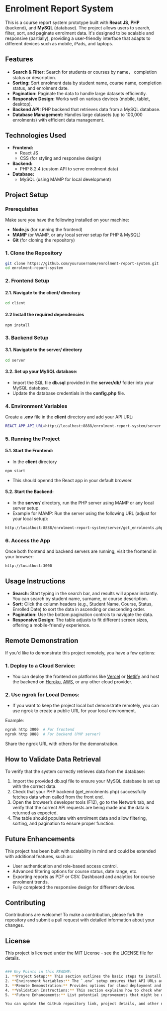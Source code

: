 # Enrolment Report System

This is a course report system prototype built with **React JS**, **PHP** (backend), and **MySQL** (database). The project allows users to search, filter, sort, and paginate enrolment data. It's designed to be scalable and responsive (partially), providing a user-friendly interface that adapts to different devices such as mobile, iPads, and laptops.

## Features

- **Search & Filter:** Search for students or courses by name， completion status or description.
- **Sorting:** Sort enrolment data by student name, course name, completion status, and enrolment date.
- **Pagination:** Paginate the data to handle large datasets efficiently.
- **Responsive Design:** Works well on various devices (mobile, tablet, desktop).
- **Backend API:** PHP backend that retrieves data from a MySQL database.
- **Database Management:** Handles large datasets (up to 100,000 enrolments) with efficient data management.

## Technologies Used

- **Frontend:**
  - React JS
  - CSS (for styling and responsive design)
- **Backend:**
  - PHP 8.2.4 (custom API to serve enrolment data)
- **Database:**
  - MySQL (using MAMP for local development)

## Project Setup

### Prerequisites

Make sure you have the following installed on your machine:

- **Node.js** (for running the frontend)
- **MAMP** (or WAMP, or any local server setup for PHP & MySQL)
- **Git** (for cloning the repository)

### 1. Clone the Repository

```bash
git clone https://github.com/yourusername/enrolment-report-system.git
cd enrolment-report-system
```

### 2. Frontend Setup

#### 2.1. Navigate to the client/ directory

```bash
cd client
```

#### 2.2 Install the required dependencies

```bash
npm install
```

### 3. Backend Setup

#### 3.1. Navigate to the server/ directory

```bash
cd server
```

#### 3.2. Set up your MySQL database:

- Import the SQL file **db.sql** provided in the **server/db/** folder into your MySQL database.
- Update the database credentials in the **config.php** file.

### 4. Environment Variables

Create a **.env** file in the **client** directory and add your API URL:

```bash
REACT_APP_API_URL=http://localhost:8888/enrolment-report-system/server
```

### 5. Running the Project

#### 5.1. Start the Frontend:

- In the **client** directory

```bash
npm start
```

- This should opennd the React app in your default browser.

#### 5.2. Start the Backend:

- In the **server/** directory, run the PHP server using MAMP or any local server setup.
- Example for MAMP: Run the server using the following URL (adjust for your local setup):

```bash
http://localhost:8888/enrolment-report-system/server/get_enrolments.php
```

### 6. Access the App

Once both frontend and backend servers are running, visit the frontend in your browser:

```bash
http://localhost:3000
```

## Usage Instructions

- **Search:** Start typing in the search bar, and results will appear instantly. You can search by student name, surname, or course description.
- **Sort:** Click the column headers (e.g., Student Name, Course, Status, Enrolled Date) to sort the data in ascending or descending order.
- **Pagination:** Use the bottom pagination controls to navigate the data.
- **Responsive Design:** The table adjusts to fit different screen sizes, offering a mobile-friendly experience.

## Remote Demonstration

If you'd like to demonstrate this project remotely, you have a few options:

### 1. Deploy to a Cloud Service:

- You can deploy the frontend on platforms like [Vercel](https://vercel.com/) or [Netlify](https://www.netlify.com/) and host the backend on [Heroku](https://www.heroku.com/), [AWS](https://aws.amazon.com/?nc1=h_ls), or any other cloud provider.

### 2. Use ngrok for Local Demos:

- If you want to keep the project local but demonstrate remotely, you can use ngrok to create a public URL for your local environment.

Example:

```bash
ngrok http 3000  # For frontend
ngrok http 8888  # For backend (PHP server)
```

Share the ngrok URL with others for the demonstration.

## How to Validate Data Retrieval

To verify that the system correctly retrieves data from the database:

1. Import the provided db.sql file to ensure your MySQL database is set up with the correct data.
2. Check that your PHP backend (get_enrolments.php) successfully fetches data when called from the front end.
3. Open the browser’s developer tools (F12), go to the Network tab, and verify that the correct API requests are being made and the data is returned as expected.
4. The table should populate with enrolment data and allow filtering, sorting, and pagination to ensure proper function.

## Future Enhancements

This project has been built with scalability in mind and could be extended with additional features, such as:

- User authentication and role-based access control.
- Advanced filtering options for course status, date range, etc.
- Exporting reports as PDF or CSV.
  Dashboard and analytics for course enrolment trends.
- Fully completed the responsive design for different devices.

## Contributing

Contributions are welcome! To make a contribution, please fork the repository and submit a pull request with detailed information about your changes.

## License

This project is licensed under the MIT License - see the LICENSE file for details.

```bash

### Key Points in this README:
1. **Project Setup:** This section outlines the basic steps to install dependencies, set up the database, and run both the front end and the back end locally.
2. **Environment Variables:** The `.env` setup ensures that API URLs are configurable.
3. **Remote Demonstration:** Provides options for cloud deployment and `ngrok` for local-to-remote demos.
4. **Validation Instructions:** This section explains how to check whether the project is correctly retrieving data from the database.
5. **Future Enhancements:** List potential improvements that might be useful for further development or if you need to discuss possible features during a demo or job interview.

You can update the GitHub repository link, project details, and other necessary info according to your specifics.
```
